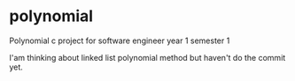# polynomial
Polynomial c project for software engineer year 1 semester 1

I'am thinking about linked list polynomial method but haven't do the commit yet.
